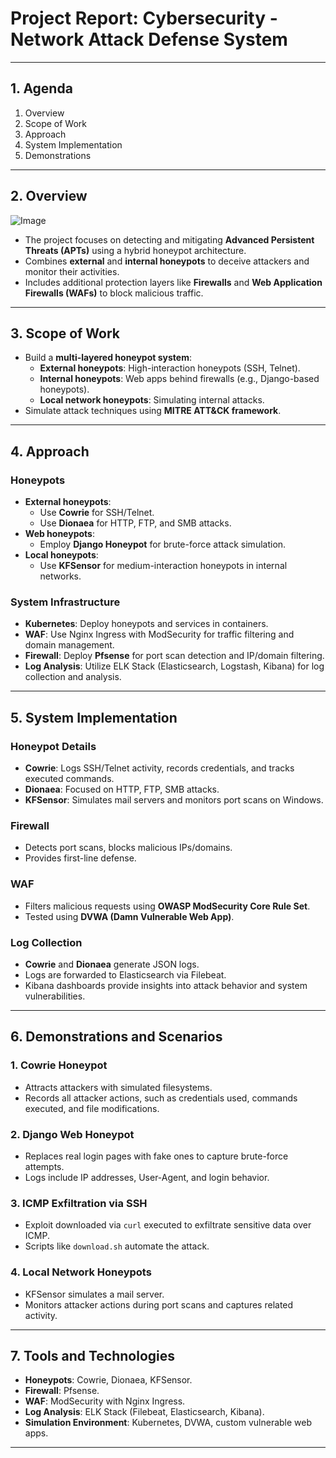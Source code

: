 # Project Report: Cybersecurity - Network Attack Defense System  

---

## 1. Agenda  
1. Overview  
2. Scope of Work  
3. Approach  
4. System Implementation  
5. Demonstrations  

---

## 2. Overview  

![Image](https://github.com/user-attachments/assets/1da7406e-54c5-4ea8-8e93-af1a664a43b0)

- The project focuses on detecting and mitigating **Advanced Persistent Threats (APTs)** using a hybrid honeypot architecture.  
- Combines **external** and **internal honeypots** to deceive attackers and monitor their activities.  
- Includes additional protection layers like **Firewalls** and **Web Application Firewalls (WAFs)** to block malicious traffic.  

---

## 3. Scope of Work  
- Build a **multi-layered honeypot system**:  
  - **External honeypots**: High-interaction honeypots (SSH, Telnet).  
  - **Internal honeypots**: Web apps behind firewalls (e.g., Django-based honeypots).  
  - **Local network honeypots**: Simulating internal attacks.  
- Simulate attack techniques using **MITRE ATT&CK framework**.  

---

## 4. Approach  
### Honeypots  
- **External honeypots**:  
  - Use **Cowrie** for SSH/Telnet.  
  - Use **Dionaea** for HTTP, FTP, and SMB attacks.  
- **Web honeypots**:  
  - Employ **Django Honeypot** for brute-force attack simulation.  
- **Local honeypots**:  
  - Use **KFSensor** for medium-interaction honeypots in internal networks.  

### System Infrastructure  
- **Kubernetes**: Deploy honeypots and services in containers.  
- **WAF**: Use Nginx Ingress with ModSecurity for traffic filtering and domain management.  
- **Firewall**: Deploy **Pfsense** for port scan detection and IP/domain filtering.  
- **Log Analysis**: Utilize ELK Stack (Elasticsearch, Logstash, Kibana) for log collection and analysis.  

---

## 5. System Implementation  
### Honeypot Details  
- **Cowrie**: Logs SSH/Telnet activity, records credentials, and tracks executed commands.  
- **Dionaea**: Focused on HTTP, FTP, SMB attacks.  
- **KFSensor**: Simulates mail servers and monitors port scans on Windows.  

### Firewall  
- Detects port scans, blocks malicious IPs/domains.  
- Provides first-line defense.  

### WAF  
- Filters malicious requests using **OWASP ModSecurity Core Rule Set**.  
- Tested using **DVWA (Damn Vulnerable Web App)**.  

### Log Collection  
- **Cowrie** and **Dionaea** generate JSON logs.  
- Logs are forwarded to Elasticsearch via Filebeat.  
- Kibana dashboards provide insights into attack behavior and system vulnerabilities.  

---

## 6. Demonstrations and Scenarios  
### 1. Cowrie Honeypot  
- Attracts attackers with simulated filesystems.  
- Records all attacker actions, such as credentials used, commands executed, and file modifications.  

### 2. Django Web Honeypot  
- Replaces real login pages with fake ones to capture brute-force attempts.  
- Logs include IP addresses, User-Agent, and login behavior.  

### 3. ICMP Exfiltration via SSH  
- Exploit downloaded via `curl` executed to exfiltrate sensitive data over ICMP.  
- Scripts like `download.sh` automate the attack.  

### 4. Local Network Honeypots  
- KFSensor simulates a mail server.  
- Monitors attacker actions during port scans and captures related activity.  

---

## 7. Tools and Technologies  
- **Honeypots**: Cowrie, Dionaea, KFSensor.  
- **Firewall**: Pfsense.  
- **WAF**: ModSecurity with Nginx Ingress.  
- **Log Analysis**: ELK Stack (Filebeat, Elasticsearch, Kibana).  
- **Simulation Environment**: Kubernetes, DVWA, custom vulnerable web apps.  

---

